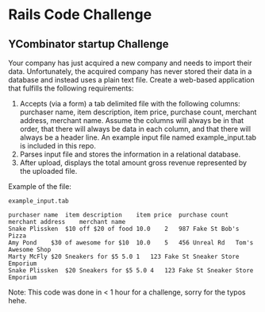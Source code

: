 # Rails Code Challenge

## YCombinator startup Challenge

Your company has just acquired a new company and needs to import their data. Unfortunately, the acquired company has never stored their data in a database and instead uses a plain text file. Create a web-based application that fulfills the following requirements:

1. Accepts (via a form) a tab delimited file with the following columns: purchaser name, item description, item price, purchase count, merchant address, merchant name. Assume the columns will always be in that order, that there will always be data in each column, and that there will always be a header line. An example input file named example_input.tab is included in this repo.
2. Parses input file and stores the information in a relational database.
3. After upload, displays the total amount gross revenue represented by the uploaded file.

Example of the file:

`example_input.tab`

```
purchaser name	item description	item price	purchase count	merchant address	merchant name
Snake Plissken	$10 off $20 of food	10.0	2	987 Fake St	Bob's Pizza
Amy Pond	$30 of awesome for $10	10.0	5	456 Unreal Rd	Tom's Awesome Shop
Marty McFly	$20 Sneakers for $5	5.0	1	123 Fake St	Sneaker Store Emporium
Snake Plissken	$20 Sneakers for $5	5.0	4	123 Fake St	Sneaker Store Emporium
```

Note: This code was done in < 1 hour for a challenge, sorry for the typos hehe.
